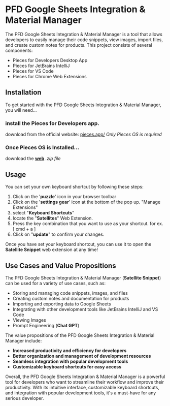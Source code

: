 # PFD Google Sheets Integration & Material Manager

The PFD Google Sheets Integration & Material Manager is a tool that allows developers to easily manage their code snippets, view images, import files, and create custom notes for products. This project consists of several components:

- Pieces for Developers Desktop App
- Pieces for JetBrains IntelliJ
- Pieces for VS Code
- Pieces for Chrome Web Extensions

## Installation

To get started with the PFD Google Sheets Integration & Material Manager, you will need...

### install the Pieces for Developers app. 

download from the official website: [pieces.app/](https://pieces.app/)
_Only Pieces OS is required_

### Once Pieces OS is Installed...

download the [**web**](https://drive.google.com/file/d/1loIIPhv3a0gu7l_-AXoHTCNxEFC_Xnwn/view?usp=sharing) _.zip file_



## Usage

You can set your own keyboard shortcut by following these steps:



1. Click on the '**puzzle**' icon in your browser toolbar
2. Click on the '**settings gear**' icon at the bottom of the pop up. "Manage Extensions"
3. select "**Keyboard Shortcuts**"
4. locate the "**Satellites**" Web Extension.
5. Press the key combination that you want to use as your shortcut. for ex. [ cmd + a ] 
6. Click on "**update**" to confirm your changes.

Once you have set your keyboard shortcut, you can use it to open the **Satellite Snippet** web extension at any time!

## Use Cases and Value Propositions

The PFD Google Sheets Integration & Material Manager (**Satellite Snippet**) can be used for a variety of use cases, such as:

- Storing and managing code snippets, images, and files
- Creating custom notes and documentation for products
- Importing and exporting data to Google Sheets
- Integrating with other development tools like JetBrains IntelliJ and VS Code
- Viewing Images
- Prompt Engineering (**Chat GPT**)

The value propositions of the PFD Google Sheets Integration & Material Manager include:

- **Increased productivity and efficiency for developers**
- **Better organization and management of development resources**
- **Seamless integration with popular development tools**
- **Customizable keyboard shortcuts for easy access**

Overall, the PFD Google Sheets Integration & Material Manager is a powerful tool for developers who want to streamline their workflow and improve their productivity. With its intuitive interface, customizable keyboard shortcuts, and integration with popular development tools, it's a must-have for any serious developer.
